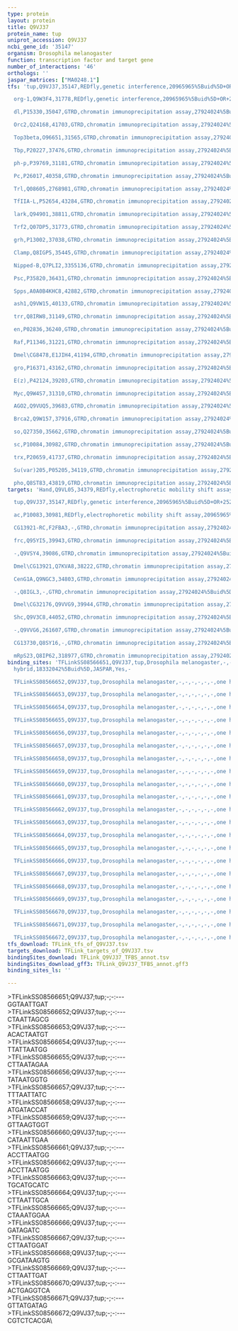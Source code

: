 ```yaml
---
type: protein
layout: protein
title: Q9VJ37
protein_name: tup
uniprot_accession: Q9VJ37
ncbi_gene_id: '35147'
organism: Drosophila melanogaster
function: transcription factor and target gene
number_of_interactions: '46'
orthologs: ''
jaspar_matrices: ["MA0248.1"]
tfs: 'tup,Q9VJ37,35147,REDfly,genetic interference,20965965%5Buid%5D+OR+25209244%5Buid%5D,Yes

  org-1,Q9W3F4,31778,REDfly,genetic interference,20965965%5Buid%5D+OR+25209244%5Buid%5D,Yes

  dl,P15330,35047,GTRD,chromatin immunoprecipitation assay,27924024%5Buid%5D,No

  Orc2,Q24168,41703,GTRD,chromatin immunoprecipitation assay,27924024%5Buid%5D,No

  Top3beta,O96651,31565,GTRD,chromatin immunoprecipitation assay,27924024%5Buid%5D,No

  Tbp,P20227,37476,GTRD,chromatin immunoprecipitation assay,27924024%5Buid%5D,No

  ph-p,P39769,31181,GTRD,chromatin immunoprecipitation assay,27924024%5Buid%5D,No

  Pc,P26017,40358,GTRD,chromatin immunoprecipitation assay,27924024%5Buid%5D,No

  Trl,Q08605,2768981,GTRD,chromatin immunoprecipitation assay,27924024%5Buid%5D,No

  TfIIA-L,P52654,43284,GTRD,chromatin immunoprecipitation assay,27924024%5Buid%5D,No

  lark,Q94901,38811,GTRD,chromatin immunoprecipitation assay,27924024%5Buid%5D,No

  Trf2,Q07DP5,31773,GTRD,chromatin immunoprecipitation assay,27924024%5Buid%5D,No

  grh,P13002,37038,GTRD,chromatin immunoprecipitation assay,27924024%5Buid%5D,No

  Clamp,Q8IGP5,35445,GTRD,chromatin immunoprecipitation assay,27924024%5Buid%5D,No

  Nipped-B,Q7PLI2,3355136,GTRD,chromatin immunoprecipitation assay,27924024%5Buid%5D,No

  Psc,P35820,36431,GTRD,chromatin immunoprecipitation assay,27924024%5Buid%5D,No

  Spps,A0A0B4KHC8,42882,GTRD,chromatin immunoprecipitation assay,27924024%5Buid%5D,No

  ash1,Q9VW15,40133,GTRD,chromatin immunoprecipitation assay,27924024%5Buid%5D,No

  trr,Q8IRW8,31149,GTRD,chromatin immunoprecipitation assay,27924024%5Buid%5D,No

  en,P02836,36240,GTRD,chromatin immunoprecipitation assay,27924024%5Buid%5D,No

  Raf,P11346,31221,GTRD,chromatin immunoprecipitation assay,27924024%5Buid%5D,No

  Dmel\CG8478,E1JIH4,41194,GTRD,chromatin immunoprecipitation assay,27924024%5Buid%5D,No

  gro,P16371,43162,GTRD,chromatin immunoprecipitation assay,27924024%5Buid%5D,No

  E(z),P42124,39203,GTRD,chromatin immunoprecipitation assay,27924024%5Buid%5D,No

  Myc,Q9W4S7,31310,GTRD,chromatin immunoprecipitation assay,27924024%5Buid%5D,No

  AGO2,Q9VUQ5,39683,GTRD,chromatin immunoprecipitation assay,27924024%5Buid%5D,No

  Brca2,Q9W157,37916,GTRD,chromatin immunoprecipitation assay,27924024%5Buid%5D,No

  so,Q27350,35662,GTRD,chromatin immunoprecipitation assay,27924024%5Buid%5D,No

  sc,P10084,30982,GTRD,chromatin immunoprecipitation assay,27924024%5Buid%5D,No

  trx,P20659,41737,GTRD,chromatin immunoprecipitation assay,27924024%5Buid%5D,No

  Su(var)205,P05205,34119,GTRD,chromatin immunoprecipitation assay,27924024%5Buid%5D,No

  pho,Q8ST83,43819,GTRD,chromatin immunoprecipitation assay,27924024%5Buid%5D,No'
targets: 'Hand,Q9VL05,34379,REDfly,electrophoretic mobility shift assay,20965965%5Buid%5D+OR+17371844%5Buid%5D,Yes

  tup,Q9VJ37,35147,REDfly,genetic interference,20965965%5Buid%5D+OR+25209244%5Buid%5D,Yes

  ac,P10083,30981,REDfly,electrophoretic mobility shift assay,20965965%5Buid%5D+OR+16259974%5Buid%5D,Yes

  CG13921-RC,F2FBA3,-,GTRD,chromatin immunoprecipitation assay,27924024%5Buid%5D,No

  frc,Q95YI5,39943,GTRD,chromatin immunoprecipitation assay,27924024%5Buid%5D,No

  -,Q9VSY4,39086,GTRD,chromatin immunoprecipitation assay,27924024%5Buid%5D,No

  Dmel\CG13921,Q7KVA8,38222,GTRD,chromatin immunoprecipitation assay,27924024%5Buid%5D,No

  CenG1A,Q9NGC3,34803,GTRD,chromatin immunoprecipitation assay,27924024%5Buid%5D,No

  -,Q8IGL3,-,GTRD,chromatin immunoprecipitation assay,27924024%5Buid%5D,No

  Dmel\CG32176,Q9VVG9,39944,GTRD,chromatin immunoprecipitation assay,27924024%5Buid%5D,No

  Shc,Q9V3C8,44052,GTRD,chromatin immunoprecipitation assay,27924024%5Buid%5D,No

  -,Q9VVG6,261607,GTRD,chromatin immunoprecipitation assay,27924024%5Buid%5D,No

  CG13730,Q8SY16,-,GTRD,chromatin immunoprecipitation assay,27924024%5Buid%5D,No

  mRpS23,Q8IP62,318977,GTRD,chromatin immunoprecipitation assay,27924024%5Buid%5D,No'
binding_sites: 'TFLinkSS08566651,Q9VJ37,tup,Drosophila melanogaster,-,-,-,-,-,-,one
  hybrid,18332042%5Buid%5D,JASPAR,Yes,-

  TFLinkSS08566652,Q9VJ37,tup,Drosophila melanogaster,-,-,-,-,-,-,one hybrid,18332042%5Buid%5D,JASPAR,Yes,-

  TFLinkSS08566653,Q9VJ37,tup,Drosophila melanogaster,-,-,-,-,-,-,one hybrid,18332042%5Buid%5D,JASPAR,Yes,-

  TFLinkSS08566654,Q9VJ37,tup,Drosophila melanogaster,-,-,-,-,-,-,one hybrid,18332042%5Buid%5D,JASPAR,Yes,-

  TFLinkSS08566655,Q9VJ37,tup,Drosophila melanogaster,-,-,-,-,-,-,one hybrid,18332042%5Buid%5D,JASPAR,Yes,-

  TFLinkSS08566656,Q9VJ37,tup,Drosophila melanogaster,-,-,-,-,-,-,one hybrid,18332042%5Buid%5D,JASPAR,Yes,-

  TFLinkSS08566657,Q9VJ37,tup,Drosophila melanogaster,-,-,-,-,-,-,one hybrid,18332042%5Buid%5D,JASPAR,Yes,-

  TFLinkSS08566658,Q9VJ37,tup,Drosophila melanogaster,-,-,-,-,-,-,one hybrid,18332042%5Buid%5D,JASPAR,Yes,-

  TFLinkSS08566659,Q9VJ37,tup,Drosophila melanogaster,-,-,-,-,-,-,one hybrid,18332042%5Buid%5D,JASPAR,Yes,-

  TFLinkSS08566660,Q9VJ37,tup,Drosophila melanogaster,-,-,-,-,-,-,one hybrid,18332042%5Buid%5D,JASPAR,Yes,-

  TFLinkSS08566661,Q9VJ37,tup,Drosophila melanogaster,-,-,-,-,-,-,one hybrid,18332042%5Buid%5D,JASPAR,Yes,-

  TFLinkSS08566662,Q9VJ37,tup,Drosophila melanogaster,-,-,-,-,-,-,one hybrid,18332042%5Buid%5D,JASPAR,Yes,-

  TFLinkSS08566663,Q9VJ37,tup,Drosophila melanogaster,-,-,-,-,-,-,one hybrid,18332042%5Buid%5D,JASPAR,Yes,-

  TFLinkSS08566664,Q9VJ37,tup,Drosophila melanogaster,-,-,-,-,-,-,one hybrid,18332042%5Buid%5D,JASPAR,Yes,-

  TFLinkSS08566665,Q9VJ37,tup,Drosophila melanogaster,-,-,-,-,-,-,one hybrid,18332042%5Buid%5D,JASPAR,Yes,-

  TFLinkSS08566666,Q9VJ37,tup,Drosophila melanogaster,-,-,-,-,-,-,one hybrid,18332042%5Buid%5D,JASPAR,Yes,-

  TFLinkSS08566667,Q9VJ37,tup,Drosophila melanogaster,-,-,-,-,-,-,one hybrid,18332042%5Buid%5D,JASPAR,Yes,-

  TFLinkSS08566668,Q9VJ37,tup,Drosophila melanogaster,-,-,-,-,-,-,one hybrid,18332042%5Buid%5D,JASPAR,Yes,-

  TFLinkSS08566669,Q9VJ37,tup,Drosophila melanogaster,-,-,-,-,-,-,one hybrid,18332042%5Buid%5D,JASPAR,Yes,-

  TFLinkSS08566670,Q9VJ37,tup,Drosophila melanogaster,-,-,-,-,-,-,one hybrid,18332042%5Buid%5D,JASPAR,Yes,-

  TFLinkSS08566671,Q9VJ37,tup,Drosophila melanogaster,-,-,-,-,-,-,one hybrid,18332042%5Buid%5D,JASPAR,Yes,-

  TFLinkSS08566672,Q9VJ37,tup,Drosophila melanogaster,-,-,-,-,-,-,one hybrid,18332042%5Buid%5D,JASPAR,Yes,-'
tfs_download: TFLink_tfs_of_Q9VJ37.tsv
targets_download: TFLink_targets_of_Q9VJ37.tsv
bindingSites_download: TFLink_Q9VJ37_TFBS_annot.tsv
bindingSites_download_gff3: TFLink_Q9VJ37_TFBS_annot.gff3
binding_sites_ls: ''

---
```

\>TFLinkSS08566651;Q9VJ37;tup;-;-:---\GGTAATTGAT\\>TFLinkSS08566652;Q9VJ37;tup;-;-:---\CTAATTAGCG\\>TFLinkSS08566653;Q9VJ37;tup;-;-:---\ACACTAATGT\\>TFLinkSS08566654;Q9VJ37;tup;-;-:---\TTATTAATGG\\>TFLinkSS08566655;Q9VJ37;tup;-;-:---\CTTAATAGAA\\>TFLinkSS08566656;Q9VJ37;tup;-;-:---\TATAATGGTG\\>TFLinkSS08566657;Q9VJ37;tup;-;-:---\TTTAATTATC\\>TFLinkSS08566658;Q9VJ37;tup;-;-:---\ATGATACCAT\\>TFLinkSS08566659;Q9VJ37;tup;-;-:---\GTTAAGTGGT\\>TFLinkSS08566660;Q9VJ37;tup;-;-:---\CATAATTGAA\\>TFLinkSS08566661;Q9VJ37;tup;-;-:---\ACCTTAATGG\\>TFLinkSS08566662;Q9VJ37;tup;-;-:---\ACCTTAATGG\\>TFLinkSS08566663;Q9VJ37;tup;-;-:---\TGCATGCATC\\>TFLinkSS08566664;Q9VJ37;tup;-;-:---\CTTAATTGCA\\>TFLinkSS08566665;Q9VJ37;tup;-;-:---\CTAAATGGAA\\>TFLinkSS08566666;Q9VJ37;tup;-;-:---\GATAGATC\\>TFLinkSS08566667;Q9VJ37;tup;-;-:---\CTTAATGGAT\\>TFLinkSS08566668;Q9VJ37;tup;-;-:---\GCGATAAGTG\\>TFLinkSS08566669;Q9VJ37;tup;-;-:---\CTTAATTGAT\\>TFLinkSS08566670;Q9VJ37;tup;-;-:---\ACTGAGGTCA\\>TFLinkSS08566671;Q9VJ37;tup;-;-:---\GTTATGATAG\\>TFLinkSS08566672;Q9VJ37;tup;-;-:---\CGTCTCACGA\